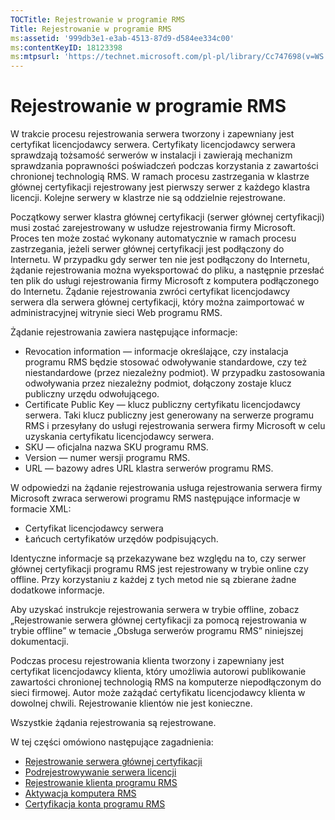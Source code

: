 ```yaml
---
TOCTitle: Rejestrowanie w programie RMS
Title: Rejestrowanie w programie RMS
ms:assetid: '999db3e1-e3ab-4513-87d9-d584ee334c00'
ms:contentKeyID: 18123398
ms:mtpsurl: 'https://technet.microsoft.com/pl-pl/library/Cc747698(v=WS.10)'
---
```


Rejestrowanie w programie RMS
=============================

W trakcie procesu rejestrowania serwera tworzony i zapewniany jest certyfikat licencjodawcy serwera. Certyfikaty licencjodawcy serwera sprawdzają tożsamość serwerów w instalacji i zawierają mechanizm sprawdzania poprawności poświadczeń podczas korzystania z zawartości chronionej technologią RMS. W ramach procesu zastrzegania w klastrze głównej certyfikacji rejestrowany jest pierwszy serwer z każdego klastra licencji. Kolejne serwery w klastrze nie są oddzielnie rejestrowane.

Początkowy serwer klastra głównej certyfikacji (serwer głównej certyfikacji) musi zostać zarejestrowany w usłudze rejestrowania firmy Microsoft. Proces ten może zostać wykonany automatycznie w ramach procesu zastrzegania, jeżeli serwer głównej certyfikacji jest podłączony do Internetu. W przypadku gdy serwer ten nie jest podłączony do Internetu, żądanie rejestrowania można wyeksportować do pliku, a następnie przesłać ten plik do usługi rejestrowania firmy Microsoft z komputera podłączonego do Internetu. Żądanie rejestrowania zwróci certyfikat licencjodawcy serwera dla serwera głównej certyfikacji, który można zaimportować w administracyjnej witrynie sieci Web programu RMS.

Żądanie rejestrowania zawiera następujące informacje:

-   Revocation information — informacje określające, czy instalacja programu RMS będzie stosować odwoływanie standardowe, czy też niestandardowe (przez niezależny podmiot). W przypadku zastosowania odwoływania przez niezależny podmiot, dołączony zostaje klucz publiczny urzędu odwołującego.
-   Certificate Public Key — klucz publiczny certyfikatu licencjodawcy serwera. Taki klucz publiczny jest generowany na serwerze programu RMS i przesyłany do usługi rejestrowania serwera firmy Microsoft w celu uzyskania certyfikatu licencjodawcy serwera.
-   SKU — oficjalna nazwa SKU programu RMS.
-   Version — numer wersji programu RMS.
-   URL — bazowy adres URL klastra serwerów programu RMS.

W odpowiedzi na żądanie rejestrowania usługa rejestrowania serwera firmy Microsoft zwraca serwerowi programu RMS następujące informacje w formacie XML:

-   Certyfikat licencjodawcy serwera
-   Łańcuch certyfikatów urzędów podpisujących.

Identyczne informacje są przekazywane bez względu na to, czy serwer głównej certyfikacji programu RMS jest rejestrowany w trybie online czy offline. Przy korzystaniu z każdej z tych metod nie są zbierane żadne dodatkowe informacje.

Aby uzyskać instrukcje rejestrowania serwera w trybie offline, zobacz „Rejestrowanie serwera głównej certyfikacji za pomocą rejestrowania w trybie offline” w temacie „Obsługa serwerów programu RMS” niniejszej dokumentacji.

Podczas procesu rejestrowania klienta tworzony i zapewniany jest certyfikat licencjodawcy klienta, który umożliwia autorowi publikowanie zawartości chronionej technologią RMS na komputerze niepodłączonym do sieci firmowej. Autor może zażądać certyfikatu licencjodawcy klienta w dowolnej chwili. Rejestrowanie klientów nie jest konieczne.

Wszystkie żądania rejestrowania są rejestrowane.

W tej części omówiono następujące zagadnienia:

-   [Rejestrowanie serwera głównej certyfikacji](https://technet.microsoft.com/f08bc919-f090-4843-b2ce-b40d558012ce)
-   [Podrejestrowywanie serwera licencji](https://technet.microsoft.com/7bc63397-9186-464c-8824-867038adce9b)
-   [Rejestrowanie klienta programu RMS](https://technet.microsoft.com/9c1d07bf-7235-4694-8291-ac2e5b221f4a)
-   [Aktywacja komputera RMS](https://technet.microsoft.com/09a0d631-9860-477f-9d10-df61b3bfe125)
-   [Certyfikacja konta programu RMS](https://technet.microsoft.com/c9a385c5-6dbb-47f5-a80f-69718e6f9deb)
